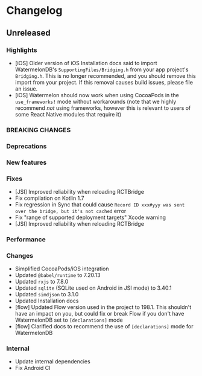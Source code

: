 # Changelog

## Unreleased

### Highlights

- [iOS] Older version of iOS Installation docs said to import WatermelonDB's `SupportingFiles/Bridging.h` from your app project's `Bridging.h`.
  This is no longer recommended, and you should remove this import from your project. If this removal causes build issues, please file an issue.
- [iOS] Watermelon should now work when using CocoaPods in the `use_frameworks!` mode without workarounds (note that we highly recommend _not_ using frameworks, however this is relevant to users of some React Native modules that require it)

### BREAKING CHANGES

### Deprecations

### New features

### Fixes

- [JSI] Improved reliability when reloading RCTBridge
- Fix compilation on Kotlin 1.7
- Fix regression in Sync that could cause `Record ID xxx#yyy was sent over the bridge, but it's not cached` error
- Fix "range of supported deployment targets" Xcode warning
- [JSI] Improved reliability when reloading RCTBridge

### Performance

### Changes

- Simplified CocoaPods/iOS integration
- Updated `@babel/runtime` to 7.20.13
- Updated `rxjs` to 7.8.0
- Updated `sqlite` (SQLite used on Android in JSI mode) to 3.40.1
- Updated `simdjson` to 3.1.0
- Updated Installation docs
- [flow] Updated Flow version used in the project to 198.1. This shouldn't have an impact on you, but could fix or break Flow if you don't have WatermelonDB set to `[declarations]` mode
- [flow] Clarified docs to recommend the use of `[declarations]` mode for WatermelonDB

### Internal

- Update internal dependencies
- Fix Android CI
